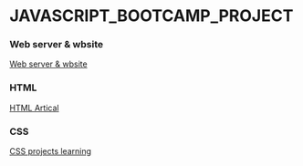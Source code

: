 # JAVASCRIPT_BOOTCAMP_PROJECT
### Web server & wbsite
[Web server & wbsite ](https://rahul1010.hashnode.dev/what-is-website-web-servers)
### HTML
[HTML Artical](https://rahul1010.hashnode.dev/html-learning#heading-html-elements)
### CSS
[CSS projects learning](https://rahul1010.hashnode.dev/css-learning)

